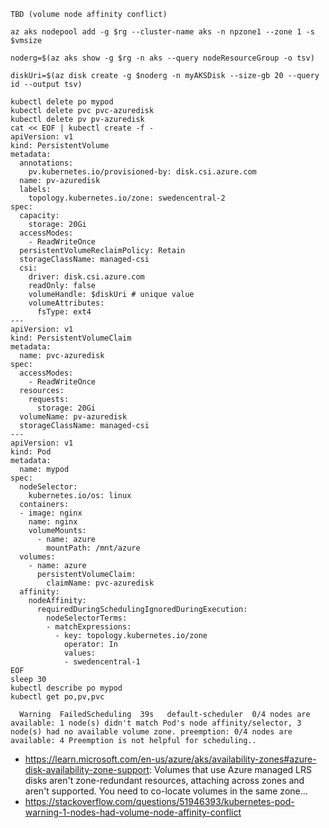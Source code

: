 ```
TBD (volume node affinity conflict)

az aks nodepool add -g $rg --cluster-name aks -n npzone1 --zone 1 -s $vmsize

noderg=$(az aks show -g $rg -n aks --query nodeResourceGroup -o tsv)

diskUri=$(az disk create -g $noderg -n myAKSDisk --size-gb 20 --query id --output tsv)

kubectl delete po mypod
kubectl delete pvc pvc-azuredisk
kubectl delete pv pv-azuredisk
cat << EOF | kubectl create -f -
apiVersion: v1
kind: PersistentVolume
metadata:
  annotations:
    pv.kubernetes.io/provisioned-by: disk.csi.azure.com
  name: pv-azuredisk
  labels:
    topology.kubernetes.io/zone: swedencentral-2
spec:
  capacity:
    storage: 20Gi
  accessModes:
    - ReadWriteOnce
  persistentVolumeReclaimPolicy: Retain
  storageClassName: managed-csi
  csi:
    driver: disk.csi.azure.com
    readOnly: false
    volumeHandle: $diskUri # unique value
    volumeAttributes:
      fsType: ext4
---
apiVersion: v1
kind: PersistentVolumeClaim
metadata:
  name: pvc-azuredisk
spec:
  accessModes:
    - ReadWriteOnce
  resources:
    requests:
      storage: 20Gi
  volumeName: pv-azuredisk
  storageClassName: managed-csi
---
apiVersion: v1
kind: Pod
metadata:
  name: mypod
spec:
  nodeSelector:
    kubernetes.io/os: linux
  containers:
  - image: nginx
    name: nginx
    volumeMounts:
      - name: azure
        mountPath: /mnt/azure
  volumes:
    - name: azure
      persistentVolumeClaim:
        claimName: pvc-azuredisk
  affinity:
    nodeAffinity:
      requiredDuringSchedulingIgnoredDuringExecution:
        nodeSelectorTerms:
        - matchExpressions:
          - key: topology.kubernetes.io/zone
            operator: In
            values:
            - swedencentral-1
EOF
sleep 30
kubectl describe po mypod
kubectl get po,pv,pvc

  Warning  FailedScheduling  39s   default-scheduler  0/4 nodes are available: 1 node(s) didn't match Pod's node affinity/selector, 3 node(s) had no available volume zone. preemption: 0/4 nodes are available: 4 Preemption is not helpful for scheduling..
```

- https://learn.microsoft.com/en-us/azure/aks/availability-zones#azure-disk-availability-zone-support: Volumes that use Azure managed LRS disks aren't zone-redundant resources, attaching across zones and aren't supported. You need to co-locate volumes in the same zone...
- https://stackoverflow.com/questions/51946393/kubernetes-pod-warning-1-nodes-had-volume-node-affinity-conflict
